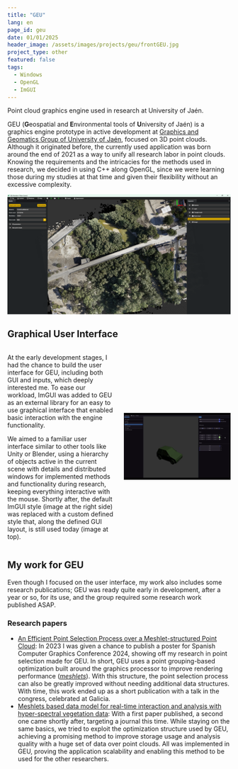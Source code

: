 ```yaml
---
title: "GEU"
lang: en
page_id: geu
date: 01/01/2025
header_image: /assets/images/projects/geu/frontGEU.jpg
project_type: other
featured: false
tags:
  - Windows
  - OpenGL
  - ImGUI
---
```


<div class="quote-shadowbox">
Point cloud graphics engine used in research at University of Jaén.
</div>
<!--content-->

GEU (<b>G</b>eospatial and <b>E</b>nvironmental tools of <b>U</b>niversity of Jaén) is a graphics engine prototype in active development at <a href="https://gggj.ujaen.es/">Graphics and Geomatics Group of University of Jaén</a>, focused on 3D point clouds. Although it originated before, the currently used application was born around the end of 2021 as a way to unify all research labor in point clouds. Knowing the requirements and the intricacies for the methods used in research, we decided in using C++ along OpenGL, since we were learning those during my studies at that time and given their flexibility without an excessive complexity.

<img src="/assets/images/projects/geu/mainGEU.png" />

<h2>Graphical User Interface</h2>

<div style="display: flex; flex-direction: row; align-items: center; margin-bottom: 1.3em; gap: 1.5em">
  <div style="flex: 1 1 50%">
      <p>
        At the early development stages, I had the chance to build the user interface for GEU, including both GUI and inputs, which deeply interested me. To ease our workload, ImGUI was added to GEU as an external library for an easy to use graphical interface that enabled basic interaction with the engine functionality.
      </p>
      <p>
        We aimed to a familiar user interface similar to other tools like Unity or Blender, using a hierarchy of objects active in the current scene with details and distributed windows for implemented methods and functionality during research, keeping everything interactive with the mouse. Shortly after, the default ImGUI style (image at the right side) was replaced with a custom defined style that, along the defined GUI layout, is still used today (image at top).
      </p>
  </div>
  <div style="flex: 1 1 50%">
    <img src="/assets/images/projects/geu/oldGEU.png" />
  </div>
</div>

<h2>My work for GEU</h2>

Even though I focused on the user interface, my work also includes some research publications; GEU was ready quite early in development, after a year or so, for its use, and the group required some research work published ASAP.

<h3>Research papers</h3>

<ul>
  <li>
    <a href="https://diglib.eg.org/items/eab6a149-f1e2-4726-9a14-3a27e29ffd6e">An Efficient Point Selection Process over a Meshlet-structured Point Cloud</a>: In 2023 I was given a chance to publish a poster for Spanish Computer Graphics Conference 2024, showing off my research in point selection made for GEU. In short, GEU uses a point grouping-based optimization built around the graphics processor to improve rendering performance (<a href="https://developer.nvidia.com/blog/introduction-turing-mesh-shaders/"><i>meshlets</i></a>). With this structure, the point selection process can also be greatly improved without needing additional data structures. With time, this work ended up as a short publication with a talk in the congress, celebrated at Galicia.
  </li>
  <li>
    <a href="https://www.sciencedirect.com/science/article/pii/S016816992500208X">Meshlets based data model for real-time interaction and analysis with hyper-spectral vegetation data</a>: With a first paper published, a second one came shortly after, targeting a journal this time. While staying on the same basics, we tried to exploit the optimization structure used by GEU, achieving a promising method to improve storage usage and analysis quality with a huge set of data over point clouds. All was implemented in GEU, proving the application scalability and enabling this method to be used for the other researchers.
  </li>
</ul>

